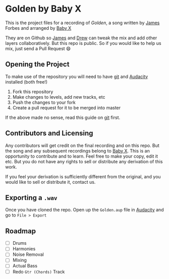 # Golden by Baby X

This is the project files for a recording of _Golden_, a song written by [James][] Forbes and arranged by [Baby X][]

They are on Github so [James][] and [Drew][] can tweak the mix and add other layers collaboratively.  But this repo is public.
So if you would like to help us mix, just send a Pull Request :smile: 



Opening the Project
-------------------

To make use of the repository you will need to have [git][] and [Audacity][] installed (both free!)

1. Fork this repository
2. Make changes to levels, add new tracks, etc
3. Push the changes to your fork
4. Create a pull request for it to be merged into master

If the above made no sense, read this guide on [git][] first.

Contributors and Licensing
--------------------------

Any contributors will get credit on the final recording and on this repo.  But the song and any subsequent recordings 
belong to [Baby X][].  This is an opportunity to contribute and to learn.  Feel free to make your copy, edit it etc. 
But you do not have any rights to sell or distribute any derivation of this work.

If you feel your derivation is sufficiently different from the original, and you would like to sell or distribute it, 
contact us.

Exporting a `.wav`
-----------------

Once you have cloned the repo.  Open up the `Golden.aup` file in [Audacity][] and go to `File > Export`

[James]: https://twitter.com/james_a_forbes  "James Forbes"
[Drew]: https://twitter.com/JimBombony  "Drew Courtney"
[Baby X]: http://baby-x.com
[git]: http://rogerdudler.github.io/git-guide/ "Like Dropbox but a billion times better!"
[Audacity]: http://audacity.sourceforge.net/download/ "Recordng Software"


Roadmap
-------

- [ ] Drums
- [ ] Harmonies
- [ ] Noise Removal
- [ ] Mixing
- [ ] Actual Bass
- [ ] Redo `Gtr (Chords)` Track
